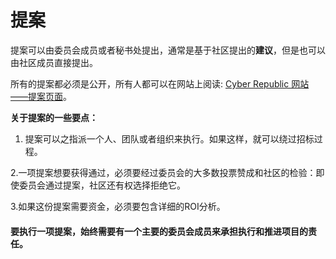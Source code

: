 
# 提案

提案可以由委员会成员或者秘书处提出，通常是基于社区提出的**建议**，但是也可以由社区成员直接提出。

所有的提案都必须是公开，所有人都可以在网站上阅读: [Cyber Republic 网站——提案页面](https://www.cyberrepublic.org/proposals)。

**关于提案的一些要点：**

1. 提案可以之指派一个人、团队或者组织来执行。如果这样，就可以绕过招标过程。

2.一项提案想要获得通过，必须要经过委员会的大多数投票赞成和社区的检验：即使委员会通过提案，社区还有权选择拒绝它。

3.如果这份提案需要资金，必须要包含详细的ROI分析。

#### 要执行一项提案，始终需要有一个主要的委员会成员来承担执行和推进项目的责任。
